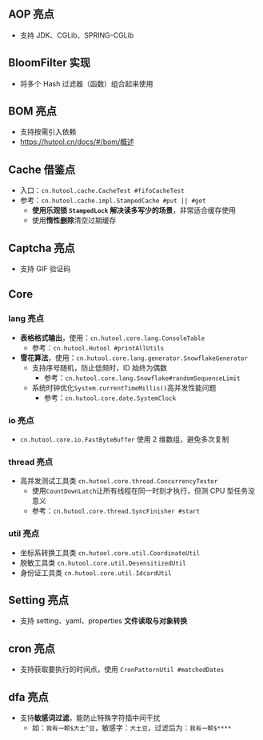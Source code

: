 ## AOP 亮点
- 支持 JDK、CGLib、SPRING-CGLib

## BloomFilter 实现
- 将多个 Hash 过滤器（函数）组合起来使用

## BOM 亮点
- 支持按需引入依赖
- https://hutool.cn/docs/#/bom/概述

## Cache 借鉴点
- 入口：`cn.hutool.cache.CacheTest #fifoCacheTest`
- 参考：`cn.hutool.cache.impl.StampedCache #put || #get`
  - **使用乐观锁 `StampedLock` 解决读多写少的场景**，非常适合缓存使用
  - 使用**惰性删除**清空过期缓存

## Captcha 亮点
- 支持 GIF 验证码


## Core
### lang 亮点
- **表格格式输出**，使用：`cn.hutool.core.lang.ConsoleTable`
  - 参考：`cn.hutool.Hutool #printAllUtils`
- **雪花算法**，使用：`cn.hutool.core.lang.generator.SnowflakeGenerator`
  - 支持序号随机，防止低频时，ID 始终为偶数
    - 参考：`cn.hutool.core.lang.Snowflake#randomSequenceLimit`
  - 系统时钟优化`System.currentTimeMillis()`高并发性能问题
    - 参考：`cn.hutool.core.date.SystemClock`

### io 亮点
- `cn.hutool.core.io.FastByteBuffer` 使用 2 维数组，避免多次复制

### thread 亮点
- 高并发测试工具类 `cn.hutool.core.thread.ConcurrencyTester`
  - 使用`CountDownLatch`让所有线程在同一时刻才执行，但测 CPU 型任务没意义
  - 参考：`cn.hutool.core.thread.SyncFinisher #start`

### util 亮点
- 坐标系转换工具类 `cn.hutool.core.util.CoordinateUtil`
- 脱敏工具类 `cn.hutool.core.util.DesensitizedUtil`
- 身份证工具类 `cn.hutool.core.util.IdcardUtil`


## Setting 亮点
- 支持 setting、yaml、properties **文件读取与对象转换**

## cron 亮点
- 支持获取要执行的时间点，使用 `CronPatternUtil #matchedDates`

## dfa 亮点
- 支持**敏感词过滤**，能防止特殊字符插中间干扰
  - 如：`我有一颗$大土^豆`，敏感字：`大土豆`，过滤后为：`我有一颗$****`